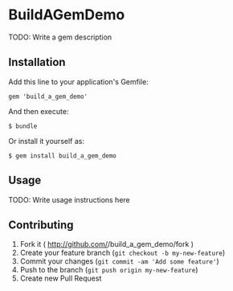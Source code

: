 # BuildAGemDemo

TODO: Write a gem description

## Installation

Add this line to your application's Gemfile:

    gem 'build_a_gem_demo'

And then execute:

    $ bundle

Or install it yourself as:

    $ gem install build_a_gem_demo

## Usage

TODO: Write usage instructions here

## Contributing

1. Fork it ( http://github.com/<my-github-username>/build_a_gem_demo/fork )
2. Create your feature branch (`git checkout -b my-new-feature`)
3. Commit your changes (`git commit -am 'Add some feature'`)
4. Push to the branch (`git push origin my-new-feature`)
5. Create new Pull Request
